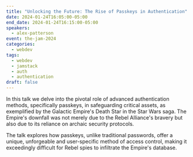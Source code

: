 ```yaml
---
title: "Unlocking the Future: The Rise of Passkeys in Authentication"
date: 2024-01-24T16:05:00-05:00
end_date: 2024-01-24T16:15:00-05:00
speakers:
  - alex-patterson
event: the-jam-2024
categories:
  - webdev
tags:
  - webdev
  - jamstack
  - auth
  - authentication
draft: false
---
```


In this talk we delve into the pivotal role of advanced authentication methods, specifically passkeys, in safeguarding critical assets, as exemplified by the Galactic Empire's Death Star in the Star Wars saga. The Empire's downfall was not merely due to the Rebel Alliance's bravery but also due to its reliance on archaic security protocols.

The talk explores how passkeys, unlike traditional passwords, offer a unique, unforgeable and user-specific method of access control, making it exceedingly difficult for Rebel spies to infiltrate the Empire's database.
